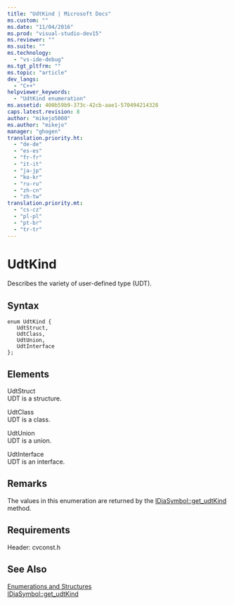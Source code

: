 ```yaml
---
title: "UdtKind | Microsoft Docs"
ms.custom: ""
ms.date: "11/04/2016"
ms.prod: "visual-studio-dev15"
ms.reviewer: ""
ms.suite: ""
ms.technology: 
  - "vs-ide-debug"
ms.tgt_pltfrm: ""
ms.topic: "article"
dev_langs: 
  - "C++"
helpviewer_keywords: 
  - "UdtKind enumeration"
ms.assetid: 400b59b9-373c-42cb-aae1-570494214328
caps.latest.revision: 8
author: "mikejo5000"
ms.author: "mikejo"
manager: "ghogen"
translation.priority.ht: 
  - "de-de"
  - "es-es"
  - "fr-fr"
  - "it-it"
  - "ja-jp"
  - "ko-kr"
  - "ru-ru"
  - "zh-cn"
  - "zh-tw"
translation.priority.mt: 
  - "cs-cz"
  - "pl-pl"
  - "pt-br"
  - "tr-tr"
---
```

# UdtKind
Describes the variety of user-defined type (UDT).  
  
## Syntax  
  
```cpp#  
enum UdtKind {   
   UdtStruct,  
   UdtClass,  
   UdtUnion,  
   UdtInterface  
};  
```  
  
## Elements  
 UdtStruct  
 UDT is a structure.  
  
 UdtClass  
 UDT is a class.  
  
 UdtUnion  
 UDT is a union.  
  
 UdtInterface  
 UDT is an interface.  
  
## Remarks  
 The values in this enumeration are returned by the [IDiaSymbol::get_udtKind](../../debugger/debug-interface-access/idiasymbol-get-udtkind.md) method.  
  
## Requirements  
 Header: cvconst.h  
  
## See Also  
 [Enumerations and Structures](../../debugger/debug-interface-access/enumerations-and-structures.md)   
 [IDiaSymbol::get_udtKind](../../debugger/debug-interface-access/idiasymbol-get-udtkind.md)